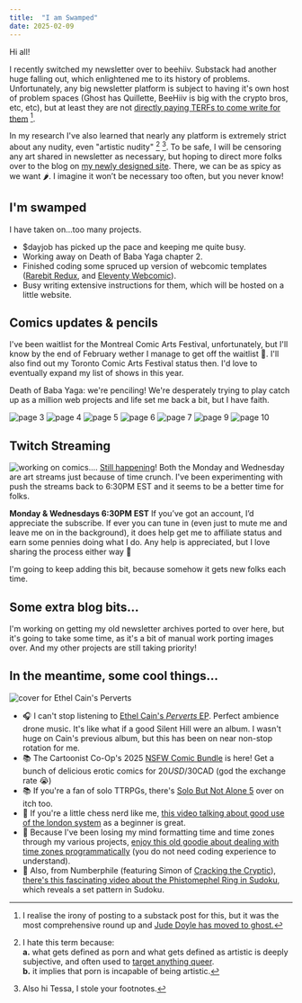 ```yaml
---
title:  "I am Swamped"
date: 2025-02-09
---
```

Hi all!

I recently switched my newsletter over to beehiiv. Substack had another huge falling out, which enlightened me to its history of problems. Unfortunately, any big newsletter platform is subject to having it's own host of problem spaces (Ghost has Quillette, BeeHiiv is big with the crypto bros, etc, etc), but at least they are not [directly paying TERFs to come write for them](https://doyles.substack.com/p/in-queers-we-trust-all-others-pay) [^1].
<!-- excerpt -->

In my research I've also learned that nearly any platform is extremely strict about any nudity, even "artistic nudity" [^2] [^3]. To be safe, I will be censoring any art shared in newsletter as necessary, but hoping to direct more folks over to the blog on [my newly designed site](katedee.com). There, we can be as spicy as we want 🌶️. I imagine it won’t be necessary too often, but you never know!

## I'm swamped
I have taken on...too many projects. 
- $dayjob has picked up the pace and keeping me quite busy.
- Working away on Death of Baba Yaga chapter 2.
- Finished coding some spruced up version of webcomic templates ([Rarebit Redux](https://github.com/katedee/rarebit-redux), and [Eleventy Webcomic](https://github.com/katedee/eleventy-webcomic)).
- Busy writing extensive instructions for them, which will be hosted on a little website.

## Comics updates & pencils
I've been waitlist for the Montreal Comic Arts Festival, unfortunately, but I'll know by the end of February wether I manage to get off the waitlist 🤞. I'll also find out my Toronto Comic Arts Festival status then. I'd love to eventually expand my list of shows in this year.

Death of Baba Yaga: we're penciling! We're desperately trying to play catch up as a million web projects and life set me back a bit, but I have faith.

![page 3](/assets/blog/feb/pg-03.jpg) 
![page 4](/assets/blog/feb/pg-04.jpg)
![page 5](/assets/blog/feb/pg-05.jpg)
![page 6](/assets/blog/feb/pg-06.jpg)
![page 7](/assets/blog/feb/pg-07.jpg)
![page 9](/assets/blog/feb/pg-09.jpg)
![page 10](/assets/blog/feb/pg-10.jpg)

## Twitch Streaming
![working on comics....](/assets/blog/feb/twitch.png)
[Still happening](https://www.twitch.tv/thisiskatedee)! Both the Monday and Wednesday are art streams just because of time crunch. I've been experimenting with push the streams back to 6:30PM EST and it seems to be a better time for folks.

**Monday & Wednesdays 6:30PM EST**
If you’ve got an account, I’d appreciate the subscribe. If ever you can tune in (even just to mute me and leave me on in the background), it does help get me to affiliate status and earn some pennies doing what I do. Any help is appreciated, but I love sharing the process either way 🙂

I'm going to keep adding this bit, because somehow it gets new folks each time.

## Some extra blog bits...
I'm working on getting my old newsletter archives ported to over here, but it's going to take some time, as it's a bit of manual work porting images over. And my other projects are still taking priority!

## In the meantime, some cool things...
![cover for Ethel Cain's Perverts](/assets/blog/feb/perverts.png)
- 🎧 I can't stop listening to [Ethel Cain's _Perverts_ EP](https://ethelcain.ffm.to/perverts). Perfect ambience drone music. It's like what if a good Silent Hill were an album. I wasn't huge on Cain's previous album, but this has been on near non-stop rotation for me.
- 📚 The Cartoonist Co-Op's 2025 [NSFW Comic Bundle](https://itch.io/b/2848/the-cartoonist-co-op-nsfw-comics-bundle-2025) is here! Get a bunch of delicious erotic comics for $20USD/$30CAD (god the exchange rate 😭)
- 📚 If you're a fan of solo TTRPGs, there's [Solo But Not Alone 5](https://itch.io/b/2865/solo-but-not-alone-5) over on itch too.
- 🎥 If you're a little chess nerd like me, [this video talking about good use of the london system](https://www.youtube.com/watch?v=bcWy10RKTNw) as a beginner is great.
- 🎥 Because I've been losing my mind formatting time and time zones through my various projects, [enjoy this old goodie about dealing with time zones programmatically](https://www.youtube.com/watch?v=-5wpm-gesOY) (you do not need coding experience to understand).
- 🎥 Also, from Numberphile (featuring Simon of [Cracking the Cryptic](https://www.youtube.com/@CrackingTheCryptic)), [there's this fascinating video about the Phistomephel Ring in Sudoku](https://youtu.be/pezlnN4X52g?si=SxRXzHfknVKtIdJf), which reveals a set pattern in Sudoku.

[^1]: I realise the irony of posting to a substack post for this, but it was the most comprehensive round up and [Jude Doyle has moved to ghost.](https://jude-doyle.ghost.io/)

[^2]: I hate this term because:  
**a.** what gets defined as porn and what gets defined as artistic is deeply subjective, and often used to [target anything queer](https://www.eff.org/deeplinks/2021/08/how-lgbtq-content-censored-under-guise-sexually-explicit).  
**b.** it implies that porn is incapable of being artistic.

[^3]: Also hi Tessa, I stole your footnotes.

